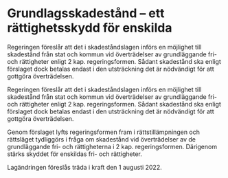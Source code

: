 # Grundlagsskadestånd – ett rättighetsskydd för enskilda

Regeringen föreslår att det i skadeståndslagen införs en möjlighet till skadestånd från stat och kommun vid överträdelser av grundläggande fri- och rättigheter enligt 2 kap. regeringsformen. Sådant skadestånd ska enligt förslaget dock betalas endast i den utsträckning det är nödvändigt för att gottgöra överträdelsen.

Regeringen föreslår att det i skadeståndslagen införs en möjlighet till skadestånd från stat och kommun vid överträdelser av grundläggande fri- och rättigheter enligt 2 kap. regeringsformen. Sådant skadestånd ska enligt förslaget dock betalas endast i den utsträckning det är nödvändigt för att gottgöra överträdelsen.

Genom förslaget lyfts regeringsformen fram i rättstillämpningen och rättsläget tydliggörs i fråga om skadestånd vid överträdelser av de grundläggande fri- och rättigheterna i 2 kap. regeringsformen. Därigenom stärks skyddet för enskildas fri- och rättigheter.

Lagändringen föreslås träda i kraft den 1 augusti 2022.

